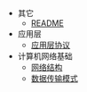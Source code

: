 * 其它
  * [README](计算机网络/README.md)
* 应用层
  * [应用层协议](计算机网络/应用层/应用层协议.md)
* 计算机网络基础
  * [网络结构](计算机网络/计算机网络基础/网络结构.md)
  * [数据传输模式](计算机网络/计算机网络基础/数据传输模式.md)
